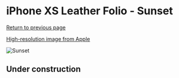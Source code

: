 # iPhone XS Leather Folio - Sunset

[Return to previous page](/iphone_x)

[High-resolution image from Apple](https://store.storeimages.cdn-apple.com/8756/as-images.apple.com/is/MVFC2?wid=4500&hei=4500&fmt=png)

<div style="width: 512px"><img src="/almost_uncompressed/MVFC2.webp" alt="Sunset"></div>

## Under construction
